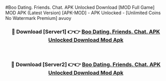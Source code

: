 #Boo Dating. Friends. Chat. APK Unlocked Download [MOD Full Game] MOD APK (Latest Version) [APK-MOD] - APK Unlocked - [Unlimited Coins No Watermark Premium] avuoy



<div align="center">

<h3>🔴 Download [Server1] 👉👉 <a href="https://momento.my/?title=Boo_Dating._Friends._Chat._APK_Unlocked_Download">Boo Dating. Friends. Chat. APK Unlocked Download Mod Apk</a></h3><br>

<h3>🔴 Download [Server2] 👉👉 <a href="https://momento.my/?title=Boo_Dating._Friends._Chat._APK_Unlocked_Download">Boo Dating. Friends. Chat. APK Unlocked Download Mod Apk</a></h3>
</div>
